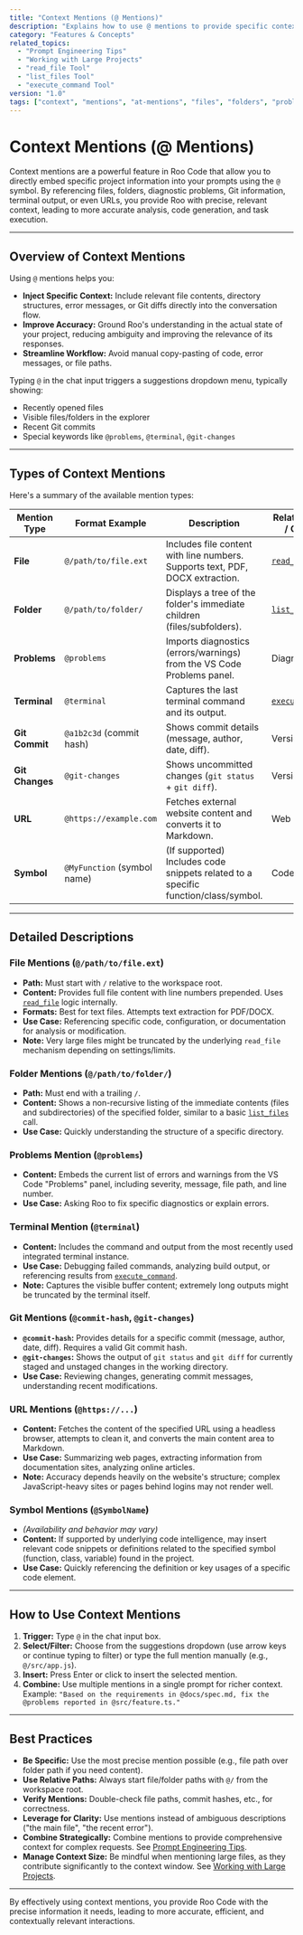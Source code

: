 ```yaml
---
title: "Context Mentions (@ Mentions)"
description: "Explains how to use @ mentions to provide specific context (files, folders, problems, Git info, URLs) to Roo Code."
category: "Features & Concepts"
related_topics:
  - "Prompt Engineering Tips"
  - "Working with Large Projects"
  - "read_file Tool"
  - "list_files Tool"
  - "execute_command Tool"
version: "1.0"
tags: ["context", "mentions", "at-mentions", "files", "folders", "problems", "git", "urls", "prompting"]
---
```


# Context Mentions (@ Mentions)

Context mentions are a powerful feature in Roo Code that allow you to directly embed specific project information into your prompts using the `@` symbol. By referencing files, folders, diagnostic problems, Git information, terminal output, or even URLs, you provide Roo with precise, relevant context, leading to more accurate analysis, code generation, and task execution.

---

## Overview of Context Mentions

Using `@` mentions helps you:

- **Inject Specific Context:** Include relevant file contents, directory structures, error messages, or Git diffs directly into the conversation flow.
- **Improve Accuracy:** Ground Roo's understanding in the actual state of your project, reducing ambiguity and improving the relevance of its responses.
- **Streamline Workflow:** Avoid manual copy-pasting of code, error messages, or file paths.

Typing `@` in the chat input triggers a suggestions dropdown menu, typically showing:
- Recently opened files
- Visible files/folders in the explorer
- Recent Git commits
- Special keywords like `@problems`, `@terminal`, `@git-changes`

---

## Types of Context Mentions

Here's a summary of the available mention types:

| Mention Type      | Format Example                 | Description                                                                       | Related Tool(s) / Concept |
|-------------------|--------------------------------|-----------------------------------------------------------------------------------|---------------------------|
| **File**          | `@/path/to/file.ext`           | Includes file content with line numbers. Supports text, PDF, DOCX extraction.     | [`read_file`](./read_file-tool.md) |
| **Folder**        | `@/path/to/folder/`            | Displays a tree of the folder's immediate children (files/subfolders).            | [`list_files`](./list_files-tool.md) |
| **Problems**      | `@problems`                    | Imports diagnostics (errors/warnings) from the VS Code Problems panel.            | Diagnostics               |
| **Terminal**      | `@terminal`                    | Captures the last terminal command and its output.                                | [`execute_command`](./execute_command-tool.md) |
| **Git Commit**    | `@a1b2c3d` (commit hash)       | Shows commit details (message, author, date, diff).                               | Version Control           |
| **Git Changes**   | `@git-changes`                 | Shows uncommitted changes (`git status` + `git diff`).                            | Version Control           |
| **URL**           | `@https://example.com`         | Fetches external website content and converts it to Markdown.                     | Web Content               |
| **Symbol**        | `@MyFunction` (symbol name)    | (If supported) Includes code snippets related to a specific function/class/symbol. | Code Analysis             |

---

## Detailed Descriptions

### File Mentions (`@/path/to/file.ext`)
- **Path:** Must start with `/` relative to the workspace root.
- **Content:** Provides full file content with line numbers prepended. Uses [`read_file`](./read_file-tool.md) logic internally.
- **Formats:** Best for text files. Attempts text extraction for PDF/DOCX.
- **Use Case:** Referencing specific code, configuration, or documentation for analysis or modification.
- **Note:** Very large files might be truncated by the underlying `read_file` mechanism depending on settings/limits.

### Folder Mentions (`@/path/to/folder/`)
- **Path:** Must end with a trailing `/`.
- **Content:** Shows a non-recursive listing of the immediate contents (files and subdirectories) of the specified folder, similar to a basic [`list_files`](./list_files-tool.md) call.
- **Use Case:** Quickly understanding the structure of a specific directory.

### Problems Mention (`@problems`)
- **Content:** Embeds the current list of errors and warnings from the VS Code "Problems" panel, including severity, message, file path, and line number.
- **Use Case:** Asking Roo to fix specific diagnostics or explain errors.

### Terminal Mention (`@terminal`)
- **Content:** Includes the command and output from the most recently used integrated terminal instance.
- **Use Case:** Debugging failed commands, analyzing build output, or referencing results from [`execute_command`](./execute_command-tool.md).
- **Note:** Captures the visible buffer content; extremely long outputs might be truncated by the terminal itself.

### Git Mentions (`@commit-hash`, `@git-changes`)
- **`@commit-hash`:** Provides details for a specific commit (message, author, date, diff). Requires a valid Git commit hash.
- **`@git-changes`:** Shows the output of `git status` and `git diff` for currently staged and unstaged changes in the working directory.
- **Use Case:** Reviewing changes, generating commit messages, understanding recent modifications.

### URL Mentions (`@https://...`)
- **Content:** Fetches the content of the specified URL using a headless browser, attempts to clean it, and converts the main content area to Markdown.
- **Use Case:** Summarizing web pages, extracting information from documentation sites, analyzing online articles.
- **Note:** Accuracy depends heavily on the website's structure; complex JavaScript-heavy sites or pages behind logins may not render well.

### Symbol Mentions (`@SymbolName`)
- *(Availability and behavior may vary)*
- **Content:** If supported by underlying code intelligence, may insert relevant code snippets or definitions related to the specified symbol (function, class, variable) found in the project.
- **Use Case:** Quickly referencing the definition or key usages of a specific code element.

---

## How to Use Context Mentions

1.  **Trigger:** Type `@` in the chat input box.
2.  **Select/Filter:** Choose from the suggestions dropdown (use arrow keys or continue typing to filter) or type the full mention manually (e.g., `@/src/app.js`).
3.  **Insert:** Press Enter or click to insert the selected mention.
4.  **Combine:** Use multiple mentions in a single prompt for richer context. Example: `"Based on the requirements in @docs/spec.md, fix the @problems reported in @src/feature.ts."`

---

## Best Practices

- **Be Specific:** Use the most precise mention possible (e.g., file path over folder path if you need content).
- **Use Relative Paths:** Always start file/folder paths with `@/` from the workspace root.
- **Verify Mentions:** Double-check file paths, commit hashes, etc., for correctness.
- **Leverage for Clarity:** Use mentions instead of ambiguous descriptions ("the main file", "the recent error").
- **Combine Strategically:** Combine mentions to provide comprehensive context for complex requests. See [Prompt Engineering Tips](./prompt-engineering-tips.md).
- **Manage Context Size:** Be mindful when mentioning large files, as they contribute significantly to the context window. See [Working with Large Projects](./large-projects.md).

---

By effectively using context mentions, you provide Roo Code with the precise information it needs, leading to more accurate, efficient, and contextually relevant interactions.
